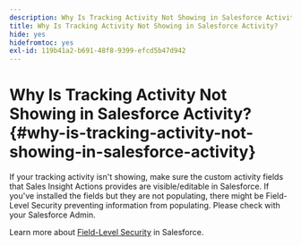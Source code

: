 ```yaml
---
description: Why Is Tracking Activity Not Showing in Salesforce Activity? - Marketo Docs - Product Documentation
title: Why Is Tracking Activity Not Showing in Salesforce Activity?
hide: yes
hidefromtoc: yes
exl-id: 119b41a2-b691-48f8-9399-efcd5b47d942
---
```

# Why Is Tracking Activity Not Showing in Salesforce Activity? {#why-is-tracking-activity-not-showing-in-salesforce-activity}

If your tracking activity isn't showing, make sure the custom activity fields that Sales Insight Actions provides are visible/editable in Salesforce. If you've installed the fields but they are not populating, there might be Field-Level Security preventing information from populating. Please check with your Salesforce Admin.

Learn more about [Field-Level Security](https://help.salesforce.com/articleView?id=admin_fls.htm&type=5) in Salesforce.
